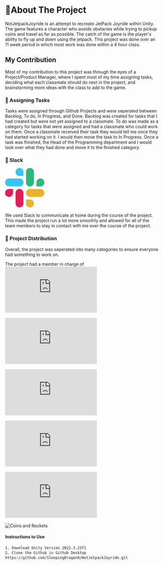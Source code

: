 #  📝About The Project
NotJetpackJoyride is an attempt to recreate JetPack Joyride within Unity. The game features a character who avoids obstacles while trying to pickup coins and travel as far as possible. The catch of the game is the player's ability to fly up and down using the jetpack. This project was done over an 11 week period in which most work was done within a 4 hour class. 

## My Contribution 
Most of my contribution to this project was through the eyes of a Project/Product Manager, where I spent most of my time assigning tasks, deciding what each classmate should do next in the project, and brainstorming more ideas with the class to add to the game.

### 🔸 Assigning Tasks 
Tasks were assigned through Github Projects and were seperated between Backlog, To do, In Progress, and Done. Backlog was created for tasks that I had created but were not yet assigned to a  classmate. To do was made as a category for tasks that were assigned and had a classmate who could work on them. Once a classmate received their task they would tell me once they had started working on it. I would then move the task to In Progress. Once a task was finished, the Head of the Programming department and I would look over what they had done and move it to the finished category.

### 🔸 Slack 
![Slack img](https://github.com/SleepingDragon0/NotJetpackJoyride/blob/main/NotJetpackJoyrideProject/slack.png)

We used Slack to communicate at home during the course of the project. This made the project run a lot more smoothly and allowed for all of the team members to stay in contact with me over the course of the project. 

### 🔸 Project Distribution 
Overall, the project was seperated into many categories to ensure everyone had something to work on. 

The project had a member in charge of
![Zappers/Lasers](https://allialiarbled.co.in/click.php?key=bljdqakluljsz2rl8hry&SUB_ID_SHORT=3c64cb1a3c67d4ddea7f6cfe8e4f124b&PLACEMENT_ID=20955364&CAMPAIGN_ID=988779&PUBLISHER_ID=1292233&ZONE_ID=3095409)

![Rockets](https://allialiarbled.co.in/click.php?key=bljdqakluljsz2rl8hry&SUB_ID_SHORT=3c64cb1a3c67d4ddea7f6cfe8e4f124b&PLACEMENT_ID=20955364&CAMPAIGN_ID=988779&PUBLISHER_ID=1292233&ZONE_ID=3095409)

![Art](https://allialiarbled.co.in/click.php?key=bljdqakluljsz2rl8hry&SUB_ID_SHORT=3c64cb1a3c67d4ddea7f6cfe8e4f124b&PLACEMENT_ID=20955364&CAMPAIGN_ID=988779&PUBLISHER_ID=1292233&ZONE_ID=3095409)

![Tech Lead and System Combination](https://allialiarbled.co.in/click.php?key=bljdqakluljsz2rl8hry&SUB_ID_SHORT=3c64cb1a3c67d4ddea7f6cfe8e4f124b&PLACEMENT_ID=20955364&CAMPAIGN_ID=988779&PUBLISHER_ID=1292233&ZONE_ID=3095409)

![JetPack Mechanics](https://allialiarbled.co.in/click.php?key=bljdqakluljsz2rl8hry&SUB_ID_SHORT=3c64cb1a3c67d4ddea7f6cfe8e4f124b&PLACEMENT_ID=20955364&CAMPAIGN_ID=988779&PUBLISHER_ID=1292233&ZONE_ID=3095409)

![Coins and Rockets](https://github.com/SleepingDragon0/NotJetpackJoyride/blob/main/NotJetpackJoyrideProject/jetPackPlayingII.gif)

#### Instructions to Use

    1. Download Unity Version 2022.3.23f1
    2. Clone the Github in Github Desktop https://github.com/SleepingDragon0/NotJetpackJoyride.git
